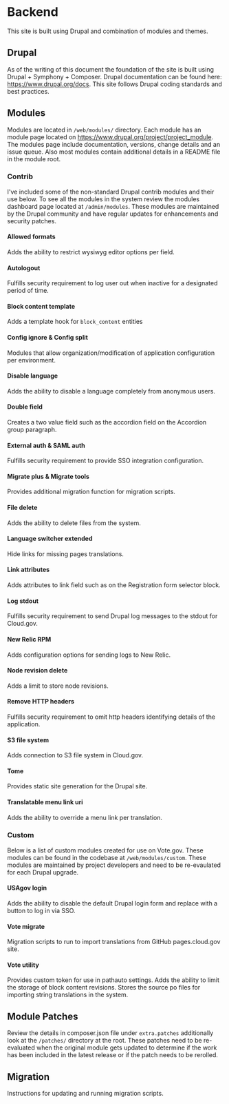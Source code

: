 # Backend
This site is built using Drupal and combination of modules and themes.

## Drupal
As of the writing of this document the foundation of the site is built using Drupal + Symphony + Composer. Drupal documentation can be found here: https://www.drupal.org/docs. This site follows Drupal coding standards and best practices.

## Modules
Modules are located in `/web/modules/` directory. Each module has an module page located on https://www.drupal.org/project/project_module. The modules page include documentation, versions, change details and an issue queue. Also most modules contain additional details in a README file in the module root.

### Contrib
I've included some of the non-standard Drupal contrib modules and their use below. To see all the modules in the system review the modules dashboard page located at `/admin/modules`. These modules are maintained by the Drupal community and have regular updates for enhancements and security patches.

#### Allowed formats
Adds the ability to restrict wysiwyg editor options per field.

#### Autologout
Fulfills security requirement to log user out when inactive for a designated period of time.

#### Block content template
Adds a template hook for `block_content` entities

#### Config ignore & Config split
Modules that allow organization/modification of application configuration per environment.

#### Disable language
Adds the ability to disable a language completely from anonymous users.

#### Double field
Creates a two value field such as the accordion field on the Accordion group paragraph.

#### External auth & SAML auth
Fulfills security requirement to provide SSO integration configuration.

#### Migrate plus & Migrate tools
Provides additional migration function for migration scripts.

#### File delete
Adds the ability to delete files from the system.

#### Language switcher extended
Hide links for missing pages translations.

#### Link attributes
Adds attributes to link field such as on the Registration form selector block.

#### Log stdout
Fulfills security requirement to send Drupal log messages to the stdout for Cloud.gov.

#### New Relic RPM
Adds configuration options for sending logs to New Relic.

#### Node revision delete
Adds a limit to store node revisions.

#### Remove HTTP headers
Fulfills security requirement to omit http headers identifying details of the application.

#### S3 file system
Adds connection to S3 file system in Cloud.gov.

#### Tome
Provides static site generation for the Drupal site.

#### Translatable menu link uri
Adds the ability to override a menu link per translation.

### Custom
Below is a list of custom modules created for use on Vote.gov. These modules can be found in the codebase at `/web/modules/custom`. These modules are maintained by project developers and need to be re-evaulated for each Drupal upgrade.

#### USAgov login
Adds the ability to disable the default Drupal login form and replace with a button to log in via SSO.

#### Vote migrate
Migration scripts to run to import translations from GitHub pages.cloud.gov site.

#### Vote utility
Provides custom token for use in pathauto settings. Adds the ability to limit the storage of block content revisions. Stores the source po files for importing string translations in the system.

## Module Patches
Review the details in composer.json file under `extra.patches` additionally look at the `/patches/` directory at the root. These patches need to be re-evaluated when the original module gets updated to determine if the work has been included in the latest release or if the patch needs to be rerolled.

## Migration
Instructions for updating and running migration scripts.

